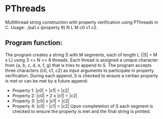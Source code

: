 # PThreads
Multithread string construction with property verification using PThreads in C. 
Usage: ./pa1.x (property #) N L M c0 c1 c2. 
## Program function:
The program creates a string S with M segments, each of length L (|S| = M x L) using 3 <= N <= 8 threads. 
Each thread is assigned a unique character from {a, b, c, d, e, f, g} that is tries to append to S. 
The program accepts three characters (c0, c1, c2) as input arguments to participate in property verification. 
During each append, S is checked to ensure a certian property is met or can be met by a future append:
  - Property 1: |c0| + |c1| = |c2|
  - Property 2: |c0| + 2 x |c1| = |c2|
  - Property 3: |c0| x |c1| = |c2|
  - Property 4: |c0| - |c1| = |c2|
Upon completetion of S each segment is checked to ensure the property is met and the final string is printed. 
